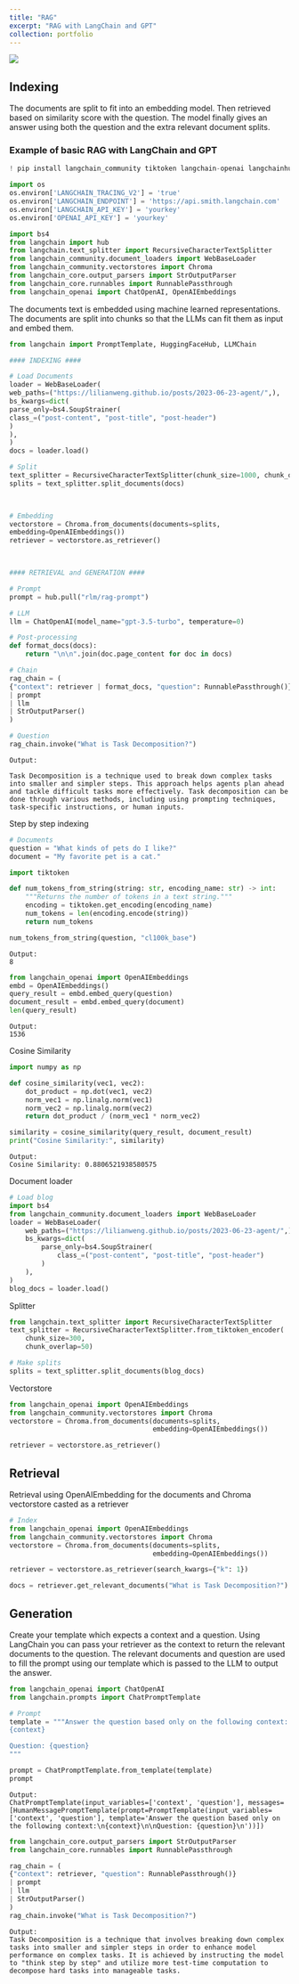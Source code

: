 ```yaml
---
title: "RAG"
excerpt: "RAG with LangChain and GPT"
collection: portfolio
---
```


![](/images/RAG.png)
## Indexing

The documents are split to fit into an embedding model. Then retrieved based on similarity score with the question. The model finally gives an answer using both the question and the extra relevant document splits.
### Example of basic RAG with LangChain and GPT
```python 
! pip install langchain_community tiktoken langchain-openai langchainhub chromadb langchain
```

```python 
import os
os.environ['LANGCHAIN_TRACING_V2'] = 'true'
os.environ['LANGCHAIN_ENDPOINT'] = 'https://api.smith.langchain.com'
os.environ['LANGCHAIN_API_KEY'] = 'yourkey'
os.environ['OPENAI_API_KEY'] = 'yourkey'
```

```python 
import bs4
from langchain import hub
from langchain.text_splitter import RecursiveCharacterTextSplitter
from langchain_community.document_loaders import WebBaseLoader
from langchain_community.vectorstores import Chroma
from langchain_core.output_parsers import StrOutputParser
from langchain_core.runnables import RunnablePassthrough
from langchain_openai import ChatOpenAI, OpenAIEmbeddings
```

The documents text is embedded using machine learned representations. The documents are split into chunks so that the LLMs can fit them as input and embed them.

```python  
from langchain import PromptTemplate, HuggingFaceHub, LLMChain

#### INDEXING ####

# Load Documents
loader = WebBaseLoader(
web_paths=("https://lilianweng.github.io/posts/2023-06-23-agent/",),
bs_kwargs=dict(
parse_only=bs4.SoupStrainer(
class_=("post-content", "post-title", "post-header")
)
),
)
docs = loader.load()

# Split
text_splitter = RecursiveCharacterTextSplitter(chunk_size=1000, chunk_overlap=200)
splits = text_splitter.split_documents(docs)

  

# Embedding
vectorstore = Chroma.from_documents(documents=splits,
embedding=OpenAIEmbeddings())
retriever = vectorstore.as_retriever()

  

#### RETRIEVAL and GENERATION ####

# Prompt
prompt = hub.pull("rlm/rag-prompt")

# LLM
llm = ChatOpenAI(model_name="gpt-3.5-turbo", temperature=0)

# Post-processing
def format_docs(docs):
	return "\n\n".join(doc.page_content for doc in docs)

# Chain
rag_chain = (
{"context": retriever | format_docs, "question": RunnablePassthrough()}
| prompt
| llm
| StrOutputParser()
)

# Question
rag_chain.invoke("What is Task Decomposition?")
```

```
Output:

Task Decomposition is a technique used to break down complex tasks into smaller and simpler steps. This approach helps agents plan ahead and tackle difficult tasks more effectively. Task decomposition can be done through various methods, including using prompting techniques, task-specific instructions, or human inputs.
```

Step by step indexing

```python
# Documents
question = "What kinds of pets do I like?"
document = "My favorite pet is a cat."
```

``` python
import tiktoken

def num_tokens_from_string(string: str, encoding_name: str) -> int:
    """Returns the number of tokens in a text string."""
    encoding = tiktoken.get_encoding(encoding_name)
    num_tokens = len(encoding.encode(string))
    return num_tokens

num_tokens_from_string(question, "cl100k_base")
```
```
Output:
8
```
```python
from langchain_openai import OpenAIEmbeddings
embd = OpenAIEmbeddings()
query_result = embd.embed_query(question)
document_result = embd.embed_query(document)
len(query_result)
```
```
Output:
1536

```

Cosine Similarity
```python
import numpy as np

def cosine_similarity(vec1, vec2):
    dot_product = np.dot(vec1, vec2)
    norm_vec1 = np.linalg.norm(vec1)
    norm_vec2 = np.linalg.norm(vec2)
    return dot_product / (norm_vec1 * norm_vec2)

similarity = cosine_similarity(query_result, document_result)
print("Cosine Similarity:", similarity)
```
```
Output:
Cosine Similarity: 0.8806521938580575
```

Document loader
```python
# Load blog
import bs4
from langchain_community.document_loaders import WebBaseLoader
loader = WebBaseLoader(
    web_paths=("https://lilianweng.github.io/posts/2023-06-23-agent/",),
    bs_kwargs=dict(
        parse_only=bs4.SoupStrainer(
            class_=("post-content", "post-title", "post-header")
        )
    ),
)
blog_docs = loader.load()
```

Splitter
```python
from langchain.text_splitter import RecursiveCharacterTextSplitter
text_splitter = RecursiveCharacterTextSplitter.from_tiktoken_encoder(
    chunk_size=300,
    chunk_overlap=50)

# Make splits
splits = text_splitter.split_documents(blog_docs)
```

Vectorstore
``` python
from langchain_openai import OpenAIEmbeddings
from langchain_community.vectorstores import Chroma
vectorstore = Chroma.from_documents(documents=splits,
                                    embedding=OpenAIEmbeddings())

retriever = vectorstore.as_retriever()
```

## Retrieval

Retrieval using OpenAIEmbedding for the documents and Chroma vectorstore casted as a retriever
```python
# Index
from langchain_openai import OpenAIEmbeddings
from langchain_community.vectorstores import Chroma
vectorstore = Chroma.from_documents(documents=splits,
                                    embedding=OpenAIEmbeddings())

retriever = vectorstore.as_retriever(search_kwargs={"k": 1})

docs = retriever.get_relevant_documents("What is Task Decomposition?")
```

## Generation

Create your template which expects a context and a question. Using LangChain you can pass your retriever as the context to return the relevant documents to the question. The relevant documents and question are used to fill the prompt using our template which is passed to the LLM to output the answer.

```python
from langchain_openai import ChatOpenAI
from langchain.prompts import ChatPromptTemplate

# Prompt
template = """Answer the question based only on the following context:
{context}

Question: {question}
"""

prompt = ChatPromptTemplate.from_template(template)
prompt
```
```
Output:
ChatPromptTemplate(input_variables=['context', 'question'], messages=[HumanMessagePromptTemplate(prompt=PromptTemplate(input_variables=['context', 'question'], template='Answer the question based only on the following context:\n{context}\n\nQuestion: {question}\n'))])
```

``` python
from langchain_core.output_parsers import StrOutputParser
from langchain_core.runnables import RunnablePassthrough

rag_chain = (
{"context": retriever, "question": RunnablePassthrough()}
| prompt
| llm
| StrOutputParser()
)
rag_chain.invoke("What is Task Decomposition?")
```
```
Output:
Task Decomposition is a technique that involves breaking down complex tasks into smaller and simpler steps in order to enhance model performance on complex tasks. It is achieved by instructing the model to "think step by step" and utilize more test-time computation to decompose hard tasks into manageable tasks.
```
